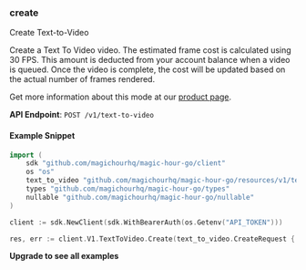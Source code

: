 
### create <a name="create"></a>
Create Text-to-Video

Create a Text To Video video. The estimated frame cost is calculated using 30 FPS. This amount is deducted from your account balance when a video is queued. Once the video is complete, the cost will be updated based on the actual number of frames rendered.
  
Get more information about this mode at our [product page](/products/text-to-video).
  

**API Endpoint**: `POST /v1/text-to-video`

#### Example Snippet

```go
import (
	sdk "github.com/magichourhq/magic-hour-go/client"
	os "os"
	text_to_video "github.com/magichourhq/magic-hour-go/resources/v1/text_to_video"
	types "github.com/magichourhq/magic-hour-go/types"
	nullable "github.com/magichourhq/magic-hour-go/nullable"
)

client := sdk.NewClient(sdk.WithBearerAuth(os.Getenv("API_TOKEN")))

res, err := client.V1.TextToVideo.Create(text_to_video.CreateRequest { Data: types.PostV1TextToVideoBody { EndSeconds: 5, Name: nullable.NewValue("Text To Video video"), Orientation: types.PostV1TextToVideoBodyOrientationEnumLandscape, Style: types.PostV1TextToVideoBodyStyle { Prompt: "string" } } })
```

**Upgrade to see all examples**
